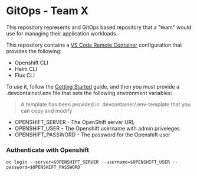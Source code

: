 # GitOps - Team X

This repository represents and GitOps based repository that a "team" would use for managing their application workloads.

This repository contains a [VS Code Remote Container](https://code.visualstudio.com/docs/remote/containers) configuration that provides the following:

- Openshift CLI
- Helm CLI
- Flux CLI

To use it, follow the [Getting Started](https://code.visualstudio.com/docs/remote/containers#_getting-started) guide, and then you must provide a .devcontainer/.env file that sets the following environment variables:

> A template has been provided in .devcontainer/.env-template that you can copy and modify

- OPENSHIFT_SERVER - The OpenShift server URL
- OPENSHIFT_USER - The Openshift username with admin priveleges
- OPENSHIFT_PASSWORD - The password for the Openshift user

### Authenticate with Openshift

```
oc login --server=$OPENSHIFT_SERVER --username=$OPENSHIFT_USER --password=$OPENSHIFT_PASSWORD
```
